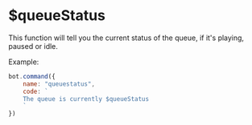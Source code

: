 # $queueStatus

This function will tell you the current status of the queue, if it's playing, paused or idle.

Example:

```javascript
bot.command({
    name: "queuestatus",
    code: `
    The queue is currently $queueStatus
    `
})
```

